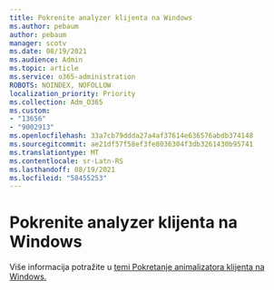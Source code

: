 ```yaml
---
title: Pokrenite analyzer klijenta na Windows
ms.author: pebaum
author: pebaum
manager: scotv
ms.date: 08/19/2021
ms.audience: Admin
ms.topic: article
ms.service: o365-administration
ROBOTS: NOINDEX, NOFOLLOW
localization_priority: Priority
ms.collection: Adm_O365
ms.custom:
- "13656"
- "9002913"
ms.openlocfilehash: 33a7cb79ddda27a4af37614e636576abdb374148
ms.sourcegitcommit: ae21df57f58ef3fe8036304f3db3261430b95741
ms.translationtype: MT
ms.contentlocale: sr-Latn-RS
ms.lasthandoff: 08/19/2021
ms.locfileid: "58455253"
---
```

# <a name="run-the-client-analyzer-on-windows"></a>Pokrenite analyzer klijenta na Windows

Više informacija potražite u [temi Pokretanje animalizatora klijenta na Windows.](https://docs.microsoft.com/microsoft-365/security/defender-endpoint/run-analyzer-windows)